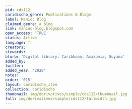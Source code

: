 ```yaml
---
pid: cds112
caridischo_genre: Publications & Blogs
label: Manioc Blog
claimed_genre: a blog
link: manioc-blog.blogspot.com
open_access: 'TRUE'
status: Active
language: fr
creators:
stewards:
blurb: 'Digital library: Caribbean, Amazonia, Guyana'
added_by:
twitter:
added_year: '2020'
notes:
order: '015'
layout: caridischo_item
collection: caridischo
thumbnail: img/derivatives/simple/cds112/thumbnail.jpg
full: img/derivatives/simple/cds112/fullwidth.jpg
---
```

